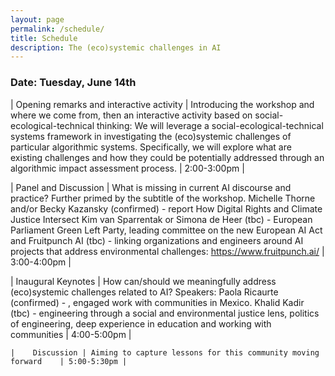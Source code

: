 ```yaml
---
layout: page
permalink: /schedule/
title: Schedule
description: The (eco)systemic challenges in AI
---
```


### Date: Tuesday, June 14th


   | Opening remarks and interactive activity  |  Introducing the workshop and where we come from, then an interactive activity based on social-ecological-technical thinking:
     We will leverage a social-ecological-technical systems framework in investigating the (eco)systemic challenges of particular algorithmic systems. Specifically, we will explore what are existing challenges and how they could be potentially addressed through an algorithmic impact assessment process.  | 2:00-3:00pm |
   
   
   |  Panel and Discussion  | What is missing in current AI discourse and practice? Further primed by the subtitle of the workshop.
        Michelle Thorne and/or Becky Kazansky (confirmed) - report How Digital Rights and Climate Justice Intersect
        Kim van Sparrentak or Simona de Heer (tbc) - European Parliament Green Left Party, leading committee on the new European AI Act and 
        Fruitpunch AI (tbc) - linking organizations and engineers around AI projects that address environmental challenges: https://www.fruitpunch.ai/     | 3:00-4:00pm | 
   
   | Inaugural Keynotes  | How can/should we meaningfully address (eco)systemic challenges related to AI?
        Speakers: Paola Ricaurte (confirmed) - , engaged work with communities in Mexico. Khalid Kadir (tbc) - engineering through a social and environmental justice lens, politics of engineering, deep experience in education and working with communities | 4:00-5:00pm | 
   
    
    |    Discussion | Aiming to capture lessons for this community moving forward    | 5:00-5:30pm |


